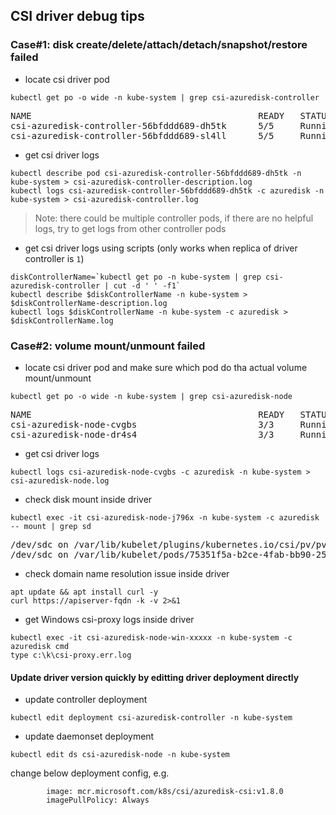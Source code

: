 ## CSI driver debug tips
### Case#1: disk create/delete/attach/detach/snapshot/restore failed
 - locate csi driver pod
```console
kubectl get po -o wide -n kube-system | grep csi-azuredisk-controller
```
<pre>
NAME                                           READY   STATUS    RESTARTS   AGE     IP             NODE
csi-azuredisk-controller-56bfddd689-dh5tk      5/5     Running   0          35s     10.240.0.19    k8s-agentpool-22533604-0
csi-azuredisk-controller-56bfddd689-sl4ll      5/5     Running   0          35s     10.240.0.23    k8s-agentpool-22533604-1
</pre>

 - get csi driver logs
```console
kubectl describe pod csi-azuredisk-controller-56bfddd689-dh5tk -n kube-system > csi-azuredisk-controller-description.log
kubectl logs csi-azuredisk-controller-56bfddd689-dh5tk -c azuredisk -n kube-system > csi-azuredisk-controller.log
```
> Note: there could be multiple controller pods, if there are no helpful logs, try to get logs from other controller pods

 - get csi driver logs using scripts (only works when replica of driver controller is `1`)
```console
diskControllerName=`kubectl get po -n kube-system | grep csi-azuredisk-controller | cut -d ' ' -f1`
kubectl describe $diskControllerName -n kube-system > $diskControllerName-description.log
kubectl logs $diskControllerName -n kube-system -c azuredisk > $diskControllerName.log
```

### Case#2: volume mount/unmount failed
 - locate csi driver pod and make sure which pod do tha actual volume mount/unmount
```console
kubectl get po -o wide -n kube-system | grep csi-azuredisk-node
```
<pre>
NAME                                           READY   STATUS    RESTARTS   AGE     IP             NODE
csi-azuredisk-node-cvgbs                       3/3     Running   0          7m4s    10.240.0.35    k8s-agentpool-22533604-1
csi-azuredisk-node-dr4s4                       3/3     Running   0          7m4s    10.240.0.4     k8s-agentpool-22533604-0
</pre>

 - get csi driver logs
```console
kubectl logs csi-azuredisk-node-cvgbs -c azuredisk -n kube-system > csi-azuredisk-node.log
```

 - check disk mount inside driver
```console
kubectl exec -it csi-azuredisk-node-j796x -n kube-system -c azuredisk -- mount | grep sd
```
<pre>
/dev/sdc on /var/lib/kubelet/plugins/kubernetes.io/csi/pv/pvc-e4c14592-2a79-423e-846f-4b25fe393d6c/globalmount type ext4 (rw,relatime)
/dev/sdc on /var/lib/kubelet/pods/75351f5a-b2ce-4fab-bb90-250aaa010298/volumes/kubernetes.io~csi/pvc-e4c14592-2a79-423e-846f-4b25fe393d6c/mount type ext4 (rw,relatime)
</pre>

 - check domain name resolution issue inside driver
```console
apt update && apt install curl -y
curl https://apiserver-fqdn -k -v 2>&1
```

 - get Windows csi-proxy logs inside driver
```console
kubectl exec -it csi-azuredisk-node-win-xxxxx -n kube-system -c azuredisk cmd
type c:\k\csi-proxy.err.log
```

#### Update driver version quickly by editting driver deployment directly
 - update controller deployment
```console
kubectl edit deployment csi-azuredisk-controller -n kube-system
```
 - update daemonset deployment
```console
kubectl edit ds csi-azuredisk-node -n kube-system
```
change below deployment config, e.g.
```console
        image: mcr.microsoft.com/k8s/csi/azuredisk-csi:v1.8.0
        imagePullPolicy: Always
```
